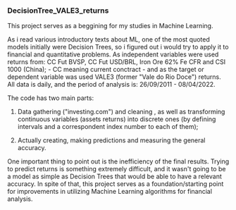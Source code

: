 ### DecisionTree_VALE3_returns

This project serves as a beggining for my studies in Machine Learning. 

As i read various introductory texts about ML, one of the most quoted models initially were Decision Trees, so i figured out i would try to apply it to financial and quantitative problems. As independent variables were used returns from: CC Fut BVSP, CC Fut USD/BRL, Iron Ore 62% Fe CFR and CSI 1000 (China); - CC meaning current conctract - and as the target or dependent variable was used VALE3 (former "Vale do Rio Doce") returns. All data is daily, and the period of analysis is:  26/09/2011 - 08/04/2022.

The code has two main parts: 

1) Data gathering ("investing.com") and cleaning , as well as transforming continuous variables (assets returns) into discrete ones (by defining intervals and a correspondent index number to each of them); 


2) Actually creating, making predictions and measuring the general accuracy. 

One important thing to point out is the inefficiency of the final results. Trying to predict returns is something extremely difficult, and it wasn't going to be a model as simple as Decision Trees that would be able to have a relevant accuracy. In spite of that, this project serves as a foundation/starting point for improvements in utilizing Machine Learning algorithms for financial analysis.
